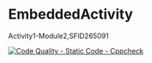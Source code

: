 # EmbeddedActivity
Activity1-Module2,SFID265091

[![Code Quality - Static Code - Cppcheck](https://github.com/HarshDubey265091/EmbeddedActivity/actions/workflows/cppcheck.yml/badge.svg)](https://github.com/HarshDubey265091/EmbeddedActivity/actions/workflows/cppcheck.yml)
